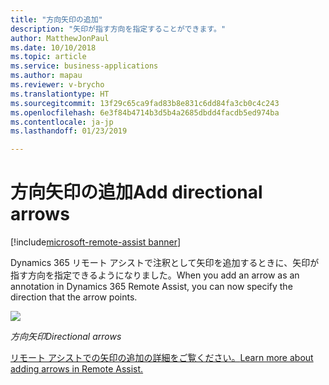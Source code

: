 ```yaml
---
title: "方向矢印の追加"
description: "矢印が指す方向を指定することができます。"
author: MatthewJonPaul
ms.date: 10/10/2018
ms.topic: article
ms.service: business-applications
ms.author: mapau
ms.reviewer: v-brycho
ms.translationtype: HT
ms.sourcegitcommit: 13f29c65ca9fad83b8e831c6dd84fa3cb0c4c243
ms.openlocfilehash: 6e3f84b4714b3d5b4a2685dbdd4facdb5ed974ba
ms.contentlocale: ja-jp
ms.lasthandoff: 01/23/2019

---
```


# <a name="add-directional-arrows"></a><span data-ttu-id="7cb7b-103">方向矢印の追加</span><span class="sxs-lookup"><span data-stu-id="7cb7b-103">Add directional arrows</span></span>

[!include[microsoft-remote-assist banner](../../includes/microsoft-remote-assist.md)]

<span data-ttu-id="7cb7b-104">Dynamics 365 リモート アシストで注釈として矢印を追加するときに、矢印が指す方向を指定できるようになりました。</span><span class="sxs-lookup"><span data-stu-id="7cb7b-104">When you add an arrow as an annotation in Dynamics 365 Remote Assist, you can now specify the direction that the arrow points.</span></span>

![](media/d729ab4910f718be12a04ec1972c02f5.jpg)

<span data-ttu-id="7cb7b-105">*方向矢印*</span><span class="sxs-lookup"><span data-stu-id="7cb7b-105">*Directional arrows*</span></span>


[<span data-ttu-id="7cb7b-106">リモート アシストでの矢印の追加の詳細をご覧ください。</span><span class="sxs-lookup"><span data-stu-id="7cb7b-106">Learn more about adding arrows in Remote Assist.</span></span>](https://docs.microsoft.com/dynamics365/mixed-reality/remote-assist/user-guide)

